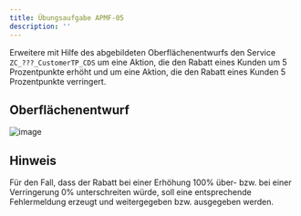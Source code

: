```yaml
---
title: Übungsaufgabe APMF-05
description: ''
---
```


Erweitere mit Hilfe des abgebildeten Oberflächenentwurfs den Service `ZC_???_CustomerTP_CDS` um eine Aktion, die den Rabatt eines Kunden um 5 Prozentpunkte erhöht und um eine Aktion, die den Rabatt eines Kunden 5 Prozentpunkte verringert.

## Oberflächenentwurf
![image](https://user-images.githubusercontent.com/47243617/204797730-af0983dc-1cd5-4a28-81c3-af433fbf03af.png)

## Hinweis
Für den Fall, dass der Rabatt bei einer Erhöhung 100% über- bzw. bei einer Verringerung 0% unterschreiten würde, soll eine entsprechende Fehlermeldung erzeugt und weitergegeben bzw. ausgegeben werden.


